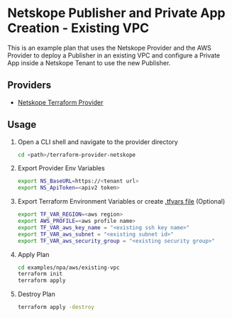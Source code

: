 # Netskope Publisher and Private App Creation - Existing VPC
This is an example plan that uses the Netskope Provider and the AWS Provider to deploy a Publisher in an existing VPC and configure a Private App inside a Netskope Tenant to use the new Publisher.

## Providers

- [Netskope Terraform Provider](https://github.com/netskopeoss/terraform-provider-netskope)


## Usage 
1. Open a CLI shell and navigate to the provider directory
    ```sh
    cd <path>/terraform-provider-netskope
    ```
1. Export Provider Env Variables 
    ```sh 
    export NS_BaseURL=https://<tenant url>
    export NS_ApiToken=<apiv2 token>
    ```
1. Export Terraform Environment Variables  or create [.tfvars file](https://www.terraform.io/language/values/variables#variable-definitions-tfvars-files) (Optional)
    ```sh
    export TF_VAR_REGION=<aws region>
    export AWS_PROFILE=<aws profile name>
    export TF_VAR_aws_key_name = "<existing ssh key name>"
    export TF_VAR_aws_subnet = "<existing subnet id>"
    export TF_VAR_aws_security_group = "<existing security group>"
    ```
1. Apply Plan
    ```sh
    cd examples/npa/aws/existing-vpc    
    terraform init
    terraform apply
    ```
1. Destroy Plan
    ```sh
    terraform apply -destroy
    ```